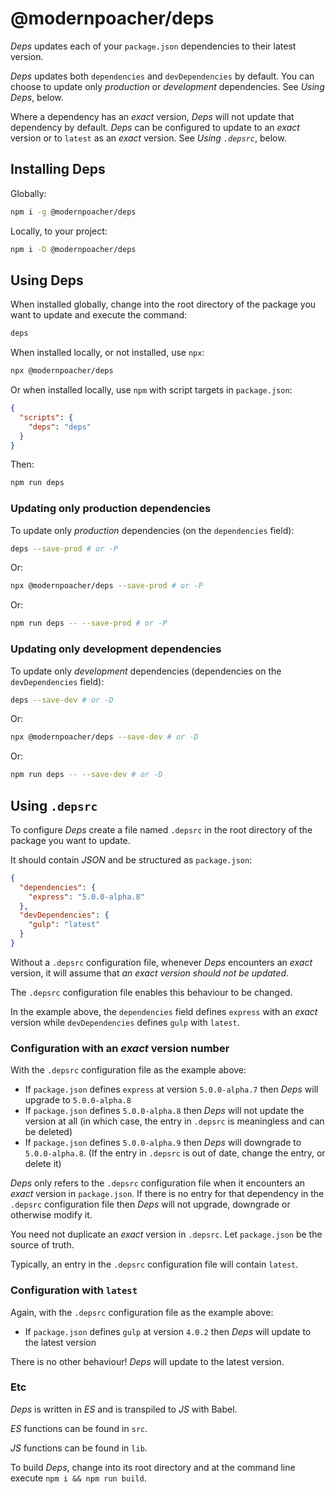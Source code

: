 # @modernpoacher/deps

*Deps* updates each of your `package.json` dependencies to their latest version.

*Deps* updates both `dependencies` and `devDependencies` by default. You can choose to update only _production_ or _development_ dependencies. See *Using Deps*, below.

Where a dependency has an _exact_ version, *Deps* will not update that dependency by default. *Deps* can be configured to update to an _exact_ version or to `latest` as an _exact_ version. See *Using `.depsrc`*, below.

## Installing Deps

Globally:

```sh
npm i -g @modernpoacher/deps
```

Locally, to your project:

```sh
npm i -D @modernpoacher/deps
```

## Using Deps

When installed globally, change into the root directory of the package you want to update and execute the command:
```sh
deps
```

When installed locally, or not installed, use `npx`:

```sh
npx @modernpoacher/deps
```
Or when installed locally, use `npm` with script targets in `package.json`:

```json
{
  "scripts": {
    "deps": "deps"
  }
}
```
Then:
```sh
npm run deps
```
### Updating only production dependencies

To update only _production_ dependencies (on the `dependencies` field):

```sh
deps --save-prod # or -P
```

Or:

```sh
npx @modernpoacher/deps --save-prod # or -P
```

Or:

```sh
npm run deps -- --save-prod # or -P
```

### Updating only development dependencies

To update only _development_ dependencies (dependencies on the `devDependencies` field):

```sh
deps --save-dev # or -D
```

Or:

```sh
npx @modernpoacher/deps --save-dev # or -D
```

Or:

```sh
npm run deps -- --save-dev # or -D
```

## Using `.depsrc`

To configure *Deps* create a file named `.depsrc` in the root directory of the package you want to update.

It should contain *JSON* and be structured as `package.json`:

```json
{
  "dependencies": {
    "express": "5.0.0-alpha.8"
  },
  "devDependencies": {
    "gulp": "latest"
  }
}
```

Without a `.depsrc` configuration file, whenever *Deps* encounters an _exact_ version, it will assume that _an exact version should not be updated_.

The `.depsrc` configuration file enables this behaviour to be changed.

In the example above, the `dependencies` field defines `express` with an _exact_ version while `devDependencies` defines `gulp` with `latest`.

### Configuration with an _exact_ version number

With the `.depsrc` configuration file as the example above:

- If `package.json` defines `express` at version `5.0.0-alpha.7` then *Deps* will upgrade to `5.0.0-alpha.8`
- If `package.json` defines `5.0.0-alpha.8` then *Deps* will not update the version at all (in which case, the entry in `.depsrc` is meaningless and can be deleted)
- If `package.json` defines `5.0.0-alpha.9` then *Deps* will downgrade to `5.0.0-alpha.8`. (If the entry in `.depsrc` is out of date, change the entry, or delete it)

*Deps* only refers to the `.depsrc` configuration file when it encounters an _exact_ version in `package.json`. If there is no entry for that dependency in the `.depsrc` configuration file then *Deps* will not upgrade, downgrade or otherwise modify it.

You need not duplicate an _exact_ version in `.depsrc`. Let `package.json` be the source of truth.

Typically, an entry in the `.depsrc` configuration file will contain `latest`.

### Configuration with `latest`

Again, with the `.depsrc` configuration file as the example above:

- If `package.json` defines `gulp` at version `4.0.2` then *Deps* will update to the latest version

There is no other behaviour! *Deps* will update to the latest version.

### Etc

*Deps* is written in *ES* and is transpiled to *JS* with Babel.

*ES* functions can be found in `src`.

*JS* functions can be found in `lib`.

To build *Deps*, change into its root directory and at the command line execute `npm i && npm run build`.
